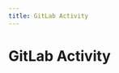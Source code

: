 ```yaml
---
title: GitLab Activity
---
```


<script setup>
import GitLabIntegration from '../.vitepress/components/GitLabIntegration.vue'
</script>

# GitLab Activity

<GitLabIntegration />
